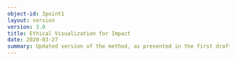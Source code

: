 ```yaml
---
object-id: 3point1
layout: version
version: 3.0
title: Ethical Visualization for Impact
date: 2020-03-27
summary: Updated version of the method, as presented in the first draft of the paper 'Make Me Care: Ethical Visualization for Impact in the Sciences and Data Sciences', presented at HCII DUXU 2020 and published in the HCII Conference Proceedings. This version is adjusted to accommodate the workflows and perspectives of data scientists and scientists. This version was influenced by conversations at and reflections on visits to the Applied University of the Arts in Bern, Switzerland, PolyPoly in Berlin, Germany, Svelte Studios in Adelaide, Australia, the University of the Creative Arts, London, United Kingdom, ALOU, Ljubljana, Slovenia, and Humboldt University, Berlin, Germany. It was also influenced by insights gained while teaching Taming Treacherous Data at the Digital Humanities Summer Institute at the University of Victoria, Victoria, Canada.
---
```

